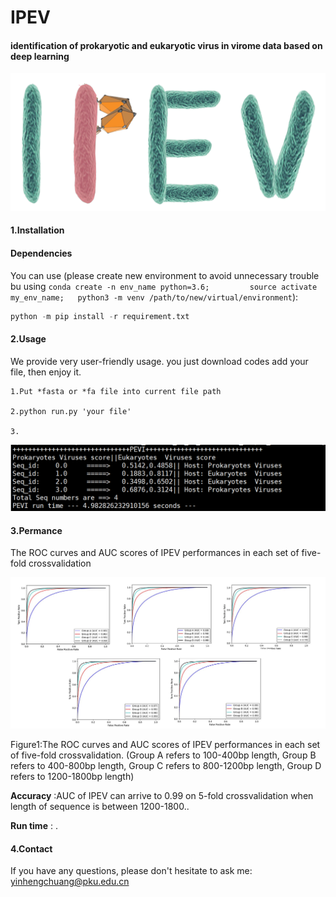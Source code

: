 # IPEV

####   identification of prokaryotic and eukaryotic virus in virome data based on deep learning

![0](./pic/logo_1.png)
#### 1.Installation

#### Dependencies



You can use (please create new environment to avoid unnecessary trouble bu using `conda create -n env_name python=3.6;         source activate my_env_name;   python3 -m venv /path/to/new/virtual/environment`): 

```python
python -m pip install -r requirement.txt
```

#### 2.Usage

We provide very user-friendly usage. you just download codes  add your file, then enjoy it.




```
1.Put *fasta or *fa file into current file path

2.python run.py 'your file'

3.
```



![1](./pic/2.jpg)

#### 3.Permance

The ROC curves and AUC scores of IPEV performances in each set of five-fold crossvalidation



![2](./pic/1.jpg)

Figure1:The ROC curves and AUC scores of IPEV performances in each set of five-fold crossvalidation. (Group A refers to 100-400bp length, Group B refers to 400-800bp length, Group C refers to 800-1200bp length, Group D refers to 1200-1800bp length)



**Accuracy** :AUC of IPEV can arrive to 0.99 on 5-fold crossvalidation when length of sequence is between 1200-1800..



**Run time** :  .



#### 4.Contact

If you have any questions, please don't hesitate to ask me: yinhengchuang@pku.edu.cn
